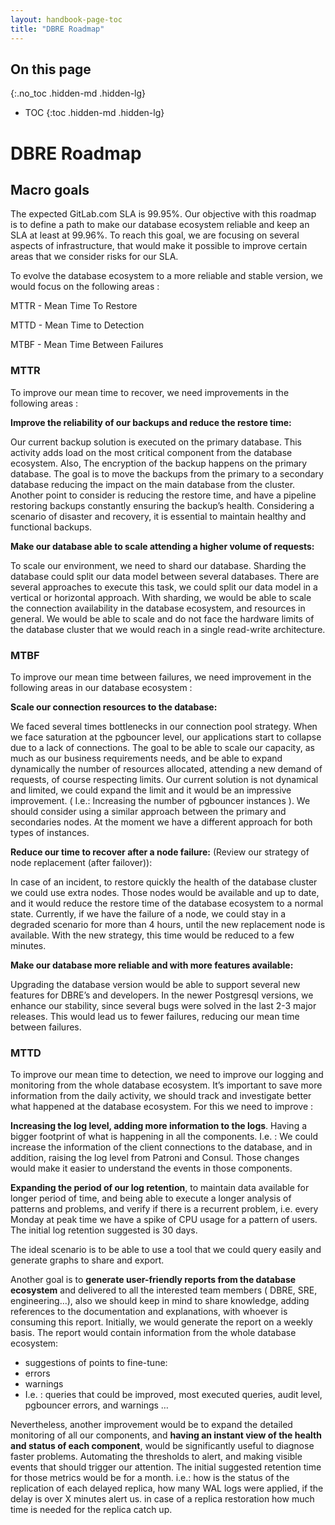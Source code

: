 ```yaml
---
layout: handbook-page-toc
title: "DBRE Roadmap"
---
```


## On this page
{:.no_toc .hidden-md .hidden-lg}

- TOC
{:toc .hidden-md .hidden-lg}


# DBRE Roadmap



## Macro goals

The expected GitLab.com SLA is 99.95%. Our objective with this roadmap is to define a path to make our database ecosystem reliable and keep an SLA at least at 99.96%.
To reach this goal, we are focusing on several aspects of infrastructure, that would make it possible to improve certain areas that we consider risks for our SLA.


To evolve the database ecosystem to a more reliable and stable version, we would focus on the following areas : 

MTTR - Mean Time To Restore

MTTD - Mean Time to Detection

MTBF - Mean Time Between Failures

### MTTR

To improve our mean time to recover, we need improvements in the following areas :

**Improve the reliability of our backups and reduce the restore time:** 

Our current backup solution is executed on the primary database. This activity adds load on the most critical component from the database ecosystem. Also, The encryption of the backup happens on the primary database. 
The goal is to move the backups from the primary to a secondary database reducing the impact on the main database from the cluster. 
Another point to consider is reducing the restore time, and have a pipeline restoring backups constantly ensuring the backup’s health. 
Considering a scenario of disaster and recovery, it is essential to maintain healthy and functional backups.


**Make our database able to scale attending a higher volume of requests:**

To scale our environment, we need to shard our database. Sharding the database could split our data model between several databases. There are several approaches to execute this task, we could split our data model in a vertical or horizontal approach. 
With sharding, we would be able to scale the connection availability in the database ecosystem, and resources in general. We would be able to scale and do not face the hardware limits of the database cluster that we would reach in a single read-write architecture. 

### MTBF

To improve our mean time between failures, we need improvement in the following areas in our database ecosystem :

**Scale our connection resources to the database:** 

We faced several times bottlenecks in our connection pool strategy. When we face saturation at the pgbouncer level, our applications start to collapse due to a lack of connections. 
The goal to be able to scale our capacity, as much as our business requirements needs, and be able to expand dynamically the number of resources allocated, attending a new demand of requests, of course respecting limits. 
Our current solution is not dynamical and limited, we could expand the limit and it would be an impressive improvement. ( I.e.: Increasing the number of pgbouncer instances ). 
We should consider using a similar approach between the primary and secondaries nodes. At the moment we have a different approach for both types of instances.


**Reduce our time to recover after a node failure:** 
(Review our strategy of node replacement (after failover)):

In case of an incident, to restore quickly the health of the database cluster we could use extra nodes. Those nodes would be available and up to date, and it would reduce the restore time of the database ecosystem to a normal state.
Currently, if we have the failure of a node, we could stay in a degraded scenario for more than 4 hours, until the new replacement node is available. With the new strategy, this time would be reduced to a few minutes.  

**Make our database more reliable and with more features available:**

Upgrading the database version would be able to support several new features for DBRE’s and developers. In the newer Postgresql versions, we enhance our stability, since several bugs were solved in the last 2-3 major releases. 
This would lead us to fewer failures, reducing our mean time between failures.

### MTTD

To improve our mean time to detection, we need to improve our logging and monitoring from the whole database ecosystem. It’s important to save more information from the daily activity, we should track and investigate better what happened at the database ecosystem. For this we need to improve :

**Increasing the log level, adding more information to the logs**. Having a bigger footprint of what is happening in all the components. I.e. : We could increase the information of the client connections to the database, and in addition, raising the log level from Patroni and Consul. Those changes would make it easier to understand the events in those components.

**Expanding the period of our log retention**, to maintain data available for longer period of time,  and being able to execute a longer analysis of patterns and problems, and verify if there is a recurrent problem, i.e. every Monday at peak time we have a spike of CPU usage for a pattern of users. The initial log retention suggested is 30 days.

The ideal scenario is to be able to use a tool that we could query easily and generate graphs to share and export. 

Another goal is to **generate user-friendly reports from the database ecosystem** and delivered to all the interested team members ( DBRE, SRE, engineering…), also we should keep in mind to share knowledge, adding references to the documentation and explanations, with whoever is consuming this report. 
Initially, we would generate the report on a weekly basis. The report would contain information from the whole database ecosystem:
* suggestions of points to fine-tune:
* errors 
* warnings
* I.e. : queries that could be improved, most executed queries, audit level, pgbouncer errors, and warnings … 

Nevertheless, another improvement would be to expand the detailed monitoring of all our components, and **having an instant view of the health and status of each component**, would be significantly useful to diagnose faster problems.
Automating the thresholds to alert, and making visible events that should trigger our attention. The initial suggested retention time for those metrics would be for a month. i.e.: how is the status of the replication of each delayed replica, how many WAL logs were applied, if the delay is over X minutes alert us. in case of a replica restoration how much time is needed for the replica catch up.

